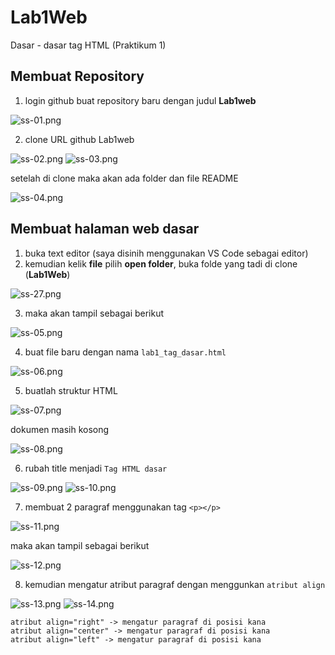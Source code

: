 # Lab1Web

Dasar - dasar tag HTML (Praktikum 1)

## Membuat Repository

1. login github buat repository baru dengan judul **Lab1web**

![ss-01.png](img/ss-01.png)

2. clone URL github Lab1web

![ss-02.png](img/ss-02.png)
![ss-03.png](img/ss-03.png)

setelah di clone maka akan ada folder dan file README

![ss-04.png](img/ss-04.png)


## Membuat halaman web dasar 

1. buka text editor (saya disinih menggunakan VS Code sebagai editor)
2. kemudian kelik **file** pilih **open folder**, buka folde yang tadi di clone (**Lab1Web**)

![ss-27.png](img/ss-27.png)

3. maka akan tampil sebagai berikut

![ss-05.png](img/ss-05.png)

4. buat file baru dengan nama `lab1_tag_dasar.html`

![ss-06.png](img/ss-06.png)

5. buatlah struktur HTML 

![ss-07.png](img/ss-07.png)

dokumen masih kosong 

![ss-08.png](img/ss-08.png)

6. rubah title menjadi `Tag HTML dasar`

![ss-09.png](img/ss-09.png)
![ss-10.png](img/ss-10.png)

7. membuat 2 paragraf menggunakan tag `<p></p>`

![ss-11.png](img/ss-11.png)

maka akan tampil sebagai berikut

![ss-12.png](img/ss-12.png)

8. kemudian mengatur atribut paragraf dengan menggunkan `atribut align`

![ss-13.png](img/ss-13.png)
![ss-14.png](img/ss-14.png)

    atribut align="right" -> mengatur paragraf di posisi kana
    atribut align="center" -> mengatur paragraf di posisi kana
    atribut align="left" -> mengatur paragraf di posisi kana